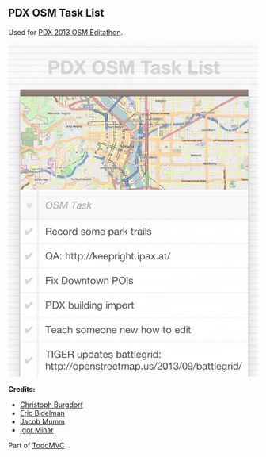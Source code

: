PDX OSM Task List
---
Used for [PDX 2013 OSM Editathon](http://pdxmele.com/editathon/).

![Sample Image](img/sample.png)

**Credits:**

- [Christoph Burgdorf](http://twitter.com/cburgdorf)
- [Eric Bidelman](http://ericbidelman.com)
- [Jacob Mumm](http://jacobmumm.com)
- [Igor Minar](http://igorminar.com)
 
 Part of [TodoMVC](http://todomvc.com)